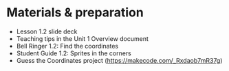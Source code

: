 # Materials & preparation
- Lesson 1.2 slide deck
- Teaching tips in the Unit 1 Overview document
- Bell Ringer 1.2: Find the coordinates
- Student Guide 1.2: Sprites in the corners
- Guess the Coordinates project (https://makecode.com/_Rxdaob7mR37g)
